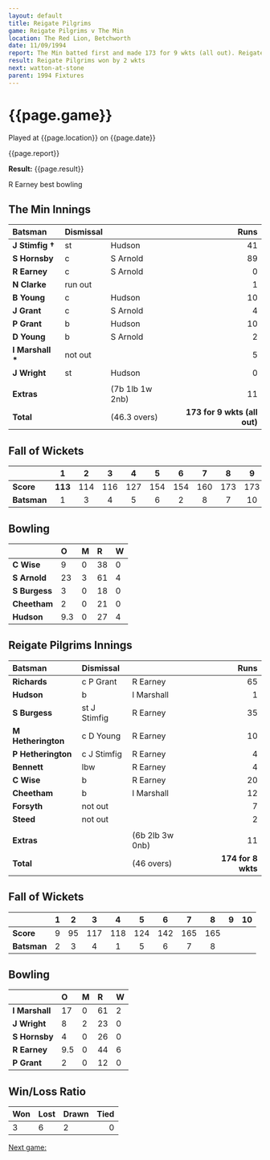 ```yaml
---
layout: default
title: Reigate Pilgrims
game: Reigate Pilgrims v The Min
location: The Red Lion, Betchworth
date: 11/09/1994
report: The Min batted first and made 173 for 9 wkts (all out). Reigate Pilgrims replied with 174 for 8 wkts
result: Reigate Pilgrims won by 2 wkts
next: watton-at-stone
parent: 1994 Fixtures
---
```


# {{page.game}}

Played at {{page.location}} on {{page.date}}

{{page.report}}

**Result:** {{page.result}}

R Earney best bowling

## The Min Innings

| Batsman | Dismissal |  | Runs |
|:---|:---|---|---:|
| **J Stimfig &#8224;** | st | Hudson | 41 |
| **S Hornsby** | c | S Arnold | 89 |
| **R Earney** | c | S Arnold | 0 |
| **N Clarke** | run out |  | 1 |
| **B Young** | c | Hudson | 10 |
| **J Grant** | c | S Arnold | 4 |
| **P Grant** | b | Hudson | 10 |
| **D Young** | b | S Arnold | 2 |
| **I Marshall &#42;** | not out |  | 5 |
| **J Wright** | st | Hudson | 0 |
|  |  |  |  |
| **Extras** | | (7b 1lb 1w 2nb) | 11 |
| **Total** | | (46.3 overs) | **173 for 9 wkts (all out)** |

## Fall of Wickets

| | 1 | 2 | 3 | 4 | 5 | 6 | 7 | 8 | 9 | 10 |
|---|:---:|:---:|:---:|:---:|:---:|:---:|:---:|:---:|:---:|:---:|
| **Score** | **113** | 114 | 116 | 127 | 154 | 154 | 160 | 173 | 173 |  |
| **Batsman** | 1 | 3 | 4 | 5 | 6 | 2 | 8 | 7 | 10 |  |

## Bowling

| | O | M | R | W |
|---|:---|:---|:---|:---|
| **C Wise** | 9 | 0 | 38 | 0 |
| **S Arnold** | 23 | 3 | 61 | 4 |
| **S Burgess** | 3 | 0 | 18 | 0 |
| **Cheetham** | 2 | 0 | 21 | 0 |
| **Hudson** | 9.3 | 0 | 27 | 4 |

## Reigate Pilgrims Innings

| Batsman | Dismissal |  | Runs |
|:---|:---|---|---:|
| **Richards** | c P Grant | R Earney | 65 |
| **Hudson** | b | I Marshall | 1 |
| **S Burgess** | st J Stimfig | R Earney | 35 |
| **M Hetherington** | c D Young | R Earney | 10 |
| **P Hetherington** | c J Stimfig | R Earney | 4 |
| **Bennett** | lbw | R Earney | 4 |
| **C Wise** | b | R Earney | 20 |
| **Cheetham** | b | I Marshall | 12 |
| **Forsyth** | not out |  | 7 |
| **Steed** | not out |  | 2 |
|  |  |  |  |
| **Extras** | | (6b 2lb 3w 0nb) | 11 |
| **Total** | | (46 overs) | **174 for 8 wkts** |

## Fall of Wickets

| | 1 | 2 | 3 | 4 | 5 | 6 | 7 | 8 | 9 | 10 |
|---|:---:|:---:|:---:|:---:|:---:|:---:|:---:|:---:|:---:|:---:|
| **Score** | 9 | 95 | 117 | 118 | 124 | 142 | 165 | 165 |  |  |
| **Batsman** | 2 | 3 | 4 | 1 | 5 | 6 | 7 | 8 |  |  |

## Bowling

| | O | M | R | W |
|---|:---|:---|:---|:---|
| **I Marshall** | 17 | 0 | 61 | 2 |
| **J Wright** | 8 | 2 | 23 | 0 |
| **S Hornsby** | 4 | 0 | 26 | 0 |
| **R Earney** | 9.5 | 0 | 44 | 6 |
| **P Grant** | 2 | 0 | 12 | 0 |

## Win/Loss Ratio

| Won | Lost | Drawn | Tied |
|:---|:---|:---|---:|
| 3 | 6 | 2 | 0 |

[Next game:]({{page.next}})